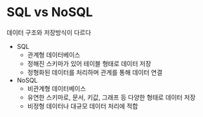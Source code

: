 # SQL vs NoSQL
데이터 구조와 저장방식이 다르다

- SQL
    - 관계형 데이터베이스
    - 정해진 스키마가 있어 테이블 형태로 데이터 저장
    - 정형화된 데이터를 처리하며 관계를 통해 데이터 연결
- NoSQL
    - 비관계형 데이터베이스
    - 유연한 스키마로, 문서, 키값, 그래프 등 다양한 형태로 데이터 저장
    - 비정형 데이터나 대규모 데이터 처리에 적합